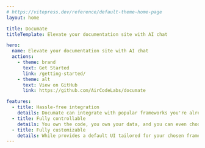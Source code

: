 ```yaml
---
# https://vitepress.dev/reference/default-theme-home-page
layout: home

title: Documate
titleTemplate: Elevate your documentation site with AI chat

hero:
  name: Elevate your documentation site with AI chat
  actions:
    - theme: brand
      text: Get Started
      link: /getting-started/
    - theme: alt
      text: View on GitHub
      link: https://github.com/AirCodeLabs/documate

features:
  - title: Hassle-free integration
    details: Documate can integrate with popular frameworks you're already familiar with, such as VitePress, Docusaurus, Docsify, etc. And no AI or vector search knowlegdge required.
  - title: Fully controllable
    details: You own the code, you own your data, and you can even choose which pages of your content to index.
  - title: Fully customizable
    details: While provides a default UI tailored for your chosen framework, it's also completely adaptable to meet your specific needs.
---
```

<style>

</style>
